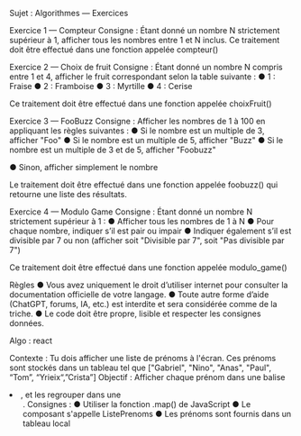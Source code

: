 Sujet : Algorithmes — Exercices

Exercice 1 — Compteur
Consigne :
Étant donné un nombre N strictement supérieur à 1, afficher tous les nombres entre 1 et N
inclus.
Ce traitement doit être effectué dans une fonction appelée compteur()

Exercice 2 — Choix de fruit
Consigne :
Étant donné un nombre N compris entre 1 et 4, afficher le fruit correspondant selon la table
suivante :
● 1 : Fraise
● 2 : Framboise
● 3 : Myrtille
● 4 : Cerise

Ce traitement doit être effectué dans une fonction appelée choixFruit()

Exercice 3 — FooBuzz
Consigne :
Afficher les nombres de 1 à 100 en appliquant les règles suivantes :
● Si le nombre est un multiple de 3, afficher "Foo"
● Si le nombre est un multiple de 5, afficher "Buzz"
● Si le nombre est un multiple de 3 et de 5, afficher "Foobuzz"

● Sinon, afficher simplement le nombre

Le traitement doit être effectué dans une fonction appelée foobuzz() qui retourne
une liste des résultats.

Exercice 4 — Modulo Game
Consigne :
Étant donné un nombre N strictement supérieur à 1 :
● Afficher tous les nombres de 1 à N
● Pour chaque nombre, indiquer s’il est pair ou impair
● Indiquer également s’il est divisible par 7 ou non (afficher soit "Divisible par 7", soit
"Pas divisible par 7")

Ce traitement doit être effectué dans une fonction appelée modulo_game()

Règles
● Vous avez uniquement le droit d’utiliser internet pour consulter la documentation
officielle de votre langage.
● Toute autre forme d’aide (ChatGPT, forums, IA, etc.) est interdite et sera considérée
comme de la triche.
● Le code doit être propre, lisible et respecter les consignes données.

Algo : react

Contexte :
Tu dois afficher une liste de prénoms à l'écran. Ces prénoms sont stockés dans un tableau
tel que ["Gabriel", "Nino", "Anas", "Paul", “Tom”, “Yrieix“,”Crista”]
Objectif :
Afficher chaque prénom dans une balise <li>, et les regrouper dans une <ul>.
Consignes :
● Utiliser la fonction .map() de JavaScript
● Le composant s'appelle ListePrenoms
● Les prénoms sont fournis dans un tableau local